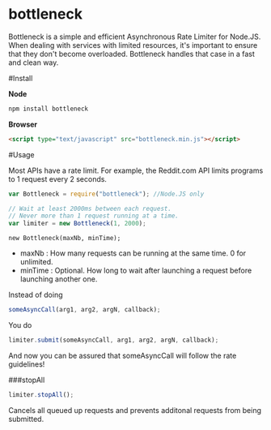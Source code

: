 bottleneck
==========

Bottleneck is a simple and efficient Asynchronous Rate Limiter for Node.JS. When dealing with services with limited resources, it's important to ensure that they don't become overloaded. Bottleneck handles that case in a fast and clean way.


#Install

__Node__
```javascript
npm install bottleneck
```
__Browser__
```html
<script type="text/javascript" src="bottleneck.min.js"></script>
```

#Usage

Most APIs have a rate limit. For example, the Reddit.com API limits programs to 1 request every 2 seconds.

```javascript
var Bottleneck = require("bottleneck"); //Node.JS only

// Wait at least 2000ms between each request.
// Never more than 1 request running at a time.
var limiter = new Bottleneck(1, 2000);
```

```new Bottleneck(maxNb, minTime);```

* maxNb : How many requests can be running at the same time. 0 for unlimited.
* minTime : Optional. How long to wait after launching a request before launching another one.


Instead of doing
```javascript
someAsyncCall(arg1, arg2, argN, callback);
```
You do
```javascript
limiter.submit(someAsyncCall, arg1, arg2, argN, callback);
```
And now you can be assured that someAsyncCall will follow the rate guidelines!

###stopAll
```javascript
limiter.stopAll();
```
Cancels all queued up requests and prevents additonal requests from being submitted.


